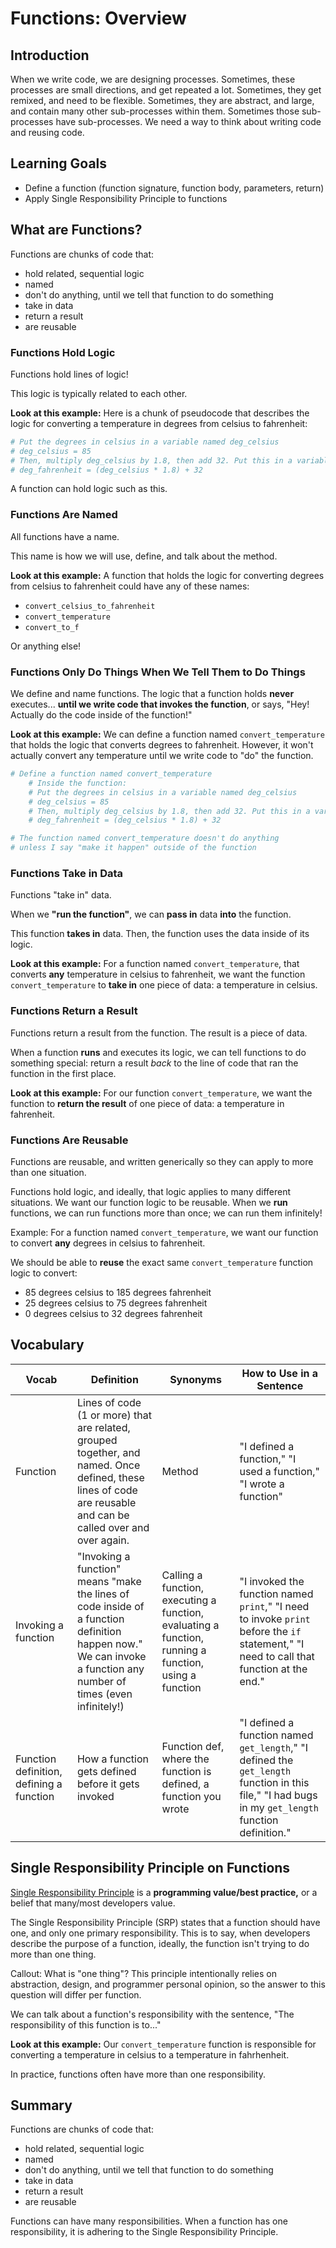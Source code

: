 # Functions: Overview

## Introduction

When we write code, we are designing processes. Sometimes, these processes are small directions, and get repeated a lot. Sometimes, they get remixed, and need to be flexible. Sometimes, they are abstract, and large, and contain many other sub-processes within them. Sometimes those sub-processes have sub-processes. We need a way to think about writing code and reusing code.

## Learning Goals

- Define a function (function signature, function body, parameters, return)
- Apply Single Responsibility Principle to functions

## What are Functions?

Functions are chunks of code that:
  - hold related, sequential logic
  - named
  - don't do anything, until we tell that function to do something
  - take in data
  - return a result
  - are reusable

### Functions Hold Logic

Functions hold lines of logic!

This logic is typically related to each other.

**Look at this example:** Here is a chunk of pseudocode that describes the logic for converting a temperature in degrees from celsius to fahrenheit:

```python
# Put the degrees in celsius in a variable named deg_celsius
# deg_celsius = 85
# Then, multiply deg_celsius by 1.8, then add 32. Put this in a variable named deg_fahrhenheit
# deg_fahrenheit = (deg_celsius * 1.8) + 32
```

A function can hold logic such as this.

### Functions Are Named

All functions have a name.

This name is how we will use, define, and talk about the method.

**Look at this example:** A function that holds the logic for converting degrees from celsius to fahrenheit could have any of these names:

- `convert_celsius_to_fahrenheit`
- `convert_temperature`
- `convert_to_f`

Or anything else!

### Functions Only Do Things When We Tell Them to Do Things

We define and name functions. The logic that a function holds **never** executes... **until we write code that invokes the function**, or says, "Hey! Actually do the code inside of the function!"

**Look at this example:** We can define a function named `convert_temperature` that holds the logic that converts degrees to fahrenheit. However, it won't actually convert any temperature until we write code to "do" the function.

```python
# Define a function named convert_temperature
    # Inside the function:
    # Put the degrees in celsius in a variable named deg_celsius
    # deg_celsius = 85
    # Then, multiply deg_celsius by 1.8, then add 32. Put this in a variable named deg_fahrhenheit
    # deg_fahrenheit = (deg_celsius * 1.8) + 32

# The function named convert_temperature doesn't do anything
# unless I say "make it happen" outside of the function
```

### Functions Take in Data

Functions "take in" data.

When we **"run the function"**, we can **pass in** data **into** the function.

This function **takes in** data. Then, the function uses the data inside of its logic.

**Look at this example:** For a function named `convert_temperature`, that converts **any** temperature in celsius to fahrenheit, we want the function `convert_temperature` to **take in** one piece of data: a temperature in celsius.

### Functions Return a Result

Functions return a result from the function. The result is a piece of data.

When a function **runs** and executes its logic, we can tell functions to do something special: return a result _back_ to the line of code that ran the function in the first place.

**Look at this example:** For our function `convert_temperature`, we want the function to **return the result** of one piece of data: a temperature in fahrenheit.

### Functions Are Reusable

Functions are reusable, and written generically so they can apply to more than one situation.

Functions hold logic, and ideally, that logic applies to many different situations. We want our function logic to be reusable. When we **run** functions, we can run functions more than once; we can run them infinitely!

Example: For a function named `convert_temperature`, we want our function to convert **any** degrees in celsius to fahrenheit.

We should be able to **reuse** the exact same `convert_temperature` function logic to convert:
- 85 degrees celsius to 185 degrees fahrenheit
- 25 degrees celsius to 75 degrees fahrenheit
- 0 degrees celsius to 32 degrees fahrenheit

## Vocabulary

| Vocab | Definition | Synonyms | How to Use in a Sentence
| --- | --- | --- | ---
| Function | Lines of code (1 or more) that are related, grouped together, and named. Once defined, these lines of code are reusable and can be called over and over again. | Method | "I defined a function," "I used a function," "I wrote a function"
| Invoking a function | "Invoking a function" means "make the lines of code inside of a function definition happen now." We can invoke a function any number of times (even infinitely!) | Calling a function, executing a function, evaluating a function, running a function, using a function | "I invoked the function named `print`," "I need to invoke `print` before the `if` statement," "I need to call that function at the end."
| Function definition, defining a function | How a function gets defined before it gets invoked | Function def, where the function is defined, a function you wrote | "I defined a function named `get_length`," "I defined the `get_length` function in this file," "I had bugs in my `get_length` function definition."

## Single Responsibility Principle on Functions

[Single Responsibility Principle](https://en.wikipedia.org/wiki/Single-responsibility_principle) is a **programming value/best practice,** or a belief that many/most developers value.

The Single Responsibility Principle (SRP) states that a function should have one, and only one primary responsibility. This is to say, when developers describe the purpose of a function, ideally, the function isn't trying to do more than one thing.

Callout: What is "one thing"? This principle intentionally relies on abstraction, design, and programmer personal opinion, so the answer to this question will differ per function.

We can talk about a function's responsibility with the sentence, "The responsibility of this function is to..."

**Look at this example:** Our `convert_temperature` function is responsible for converting a temperature in celsius to a temperature in fahrhenheit.

In practice, functions often have more than one responsibility.

## Summary

Functions are chunks of code that:
  - hold related, sequential logic
  - named
  - don't do anything, until we tell that function to do something
  - take in data
  - return a result
  - are reusable

Functions can have many responsibilities. When a function has one responsibility, it is adhering to the Single Responsibility Principle.